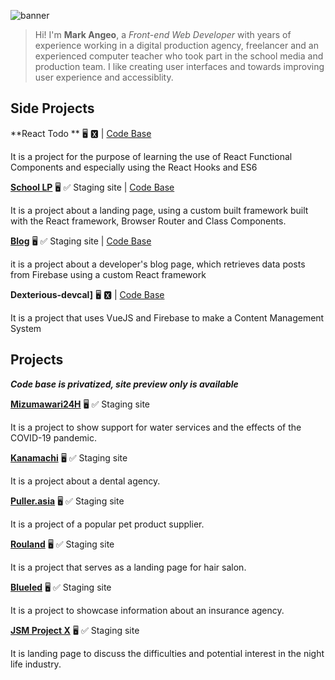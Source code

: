 ![banner](https://user-images.githubusercontent.com/6682514/132101800-fb67a74d-3bdc-4d8d-9bcb-c9ee8b78cba4.jpg)

> Hi! I'm **Mark Angeo**, a *Front-end Web Developer* with years of experience working in a digital production agency, freelancer and an experienced computer teacher who took part in the school media and production team. I like creating user interfaces and towards improving user experience and accessiblity.

<!--
❤️ Watch all types of dramas and anime

▶️ FPS Games

🕵 Problems & Solutions
-->


## Side Projects ##

**React Todo ** 🖥 🆇 | [Code Base](https://github.com/MarkCalderon/react-todo)

It is a project for the purpose of learning the use of React Functional Components and especially using the React Hooks and ES6

**[School LP](http://beautiful-passenger.surge.sh/)** 🖥 ✅ Staging site | [Code Base](https://github.com/MarkCalderon/school_lp)

It is a project about a landing page, using a custom built framework built with the React framework, Browser Router and Class Components.

**[Blog](devcalderon.surge.sh)** 🖥 ✅ Staging site | [Code Base](https://github.com/MarkCalderon/blog_calderon)

it is a project about a developer's blog page, which retrieves data posts from Firebase using a custom React framework

**Dexterious-devcal]** 🖥 🆇 | [Code Base](https://github.com/MarkCalderon/dexterous-devcal)

It is a project that uses VueJS and Firebase to make a Content Management System 

## Projects ##
***Code base is privatized, site preview only is available***

**[Mizumawari24H](http://selfish-bat.surge.sh/)** 🖥 ✅ Staging site

It is a project to show support for water services and the effects of the COVID-19 pandemic.

**[Kanamachi](https://private-stranger.surge.sh/)** 🖥 ✅  Staging site

It is a project about a dental agency.

**[Puller.asia](https://puller.asia/)** 🖥 ✅  Staging site

It is a project of a popular pet product supplier.

**[Rouland](https://distinct-mountain.surge.sh/)** 🖥 ✅  Staging site

It is a project that serves as a landing page for hair salon.

**[Blueled](https://fortunate-wind.surge.sh/)** 🖥 ✅  Staging site

It is a project to showcase information about an insurance agency.

**[JSM Project X](https://distinct-mountain.surge.sh/)** 🖥 ✅  Staging site

It is landing page to discuss the difficulties and potential interest in the night life industry.

<!--
**MarkCalderon/markcalderon** is a ✨ _special_ ✨ repository because its `README.md` (this file) appears on your GitHub profile.

Here are some ideas to get you started:

- 🔭 I’m currently working on ...
- 🌱 I’m currently learning ...
- 👯 I’m looking to collaborate on ...
- 🤔 I’m looking for help with ...
- 💬 Ask me about ...
- 📫 How to reach me: ...
- 😄 Pronouns: ...
- ⚡ Fun fact: ...
-->

